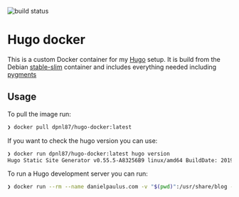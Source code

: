 ![build status](https://github.com/dpnl87/hugo-docker/workflows/Docker%20Image%20CI/badge.svg)

# Hugo docker

This is a custom Docker container for my [Hugo](https://gohugo.io/) setup. It is build from the Debian [stable-slim](https://hub.docker.com/_/debian) container and includes everything needed including [pygments](https://pygments.org/)

## Usage

To pull the image run:

```bash
❯ docker pull dpnl87/hugo-docker:latest
```

If you want to check the hugo version you can use:

```bash
❯ docker run dpnl87/hugo-docker:latest hugo version
Hugo Static Site Generator v0.55.5-A83256B9 linux/amd64 BuildDate: 2019-05-02T13:03:36Z
```

To run a Hugo development server you can run:

```bash
❯ docker run --rm --name danielpaulus.com -v "$(pwd)":/usr/share/blog -p 1313:1313 dpnl87/hugo-docker:latest hugo server -D -b http://localhost:1313 --bind=0.0.0.0
```
